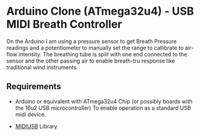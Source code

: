 
# Arduino Clone (ATmega32u4) - USB MIDI Breath Controller

On the Arduino I am using a pressure sensor to get Breath Pressure readings and a potentiometer to manually set the range to callibrate to air-flow intensity. The breathing tube is split with one end connected to the sensor and the other passing air to enable breath-tru response like traditional wind instruments. 


## Requirements

- Arduino or equivalent with ATmega32u4 Chip (or possibly boards with the 16u2 USB microcontroller) To enable operation as a standard USB midi device.

- [MIDIUSB](https://github.com/arduino-libraries/MIDIUSB) Library 

